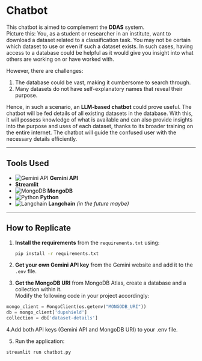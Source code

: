 # Chatbot

This chatbot is aimed to complement the **DDAS** system.  
Picture this: You, as a student or researcher in an institute, want to download a dataset related to a classification task. You may not be certain which dataset to use or even if such a dataset exists. In such cases, having access to a database could be helpful as it would give you insight into what others are working on or have worked with.

However, there are challenges:
1. The database could be vast, making it cumbersome to search through.
2. Many datasets do not have self-explanatory names that reveal their purpose.

Hence, in such a scenario, an **LLM-based chatbot** could prove useful. The chatbot will be fed details of all existing datasets in the database. With this, it will possess knowledge of what is available and can also provide insights into the purpose and uses of each dataset, thanks to its broader training on the entire internet. The chatbot will guide the confused user with the necessary details efficiently.

---

## Tools Used

- ![Gemini API](https://img.icons8.com/fluency/24/api.png) **Gemini API**
-  **Streamlit**
- ![MongoDB](https://img.icons8.com/color/24/mongodb.png) **MongoDB**
- ![Python](https://img.icons8.com/color/24/python.png) **Python**
- ![Langchain](https://img.icons8.com/color/24/chain.png) **Langchain** *(in the future maybe)*

---

## How to Replicate

1. **Install the requirements** from the `requirements.txt` using:
   ```bash
   pip install -r requirements.txt
2. **Get your own Gemini API key** from the Gemini website and add it to the `.env` file.

3. **Get the MongoDB URI** from MongoDB Atlas, create a database and a collection within it.  
  Modify the following code in your project accordingly:

  ```python
  mongo_client = MongoClient(os.getenv("MONGODB_URI"))  
  db = mongo_client['dupshield']  
  collection = db['dataset-details']
```

4.Add both API keys (Gemini API and MongoDB URI) to your .env file.

5. Run the application:
```bash
streamlit run chatbot.py
```


